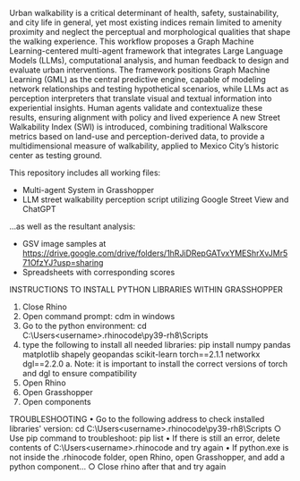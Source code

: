 Urban walkability is a critical determinant of health, safety, sustainability, and city life in general, yet most existing indices remain limited to amenity proximity and neglect the perceptual and morphological qualities that shape the walking experience. This workflow proposes a Graph Machine Learning-centered multi-agent framework that integrates Large Language Models (LLMs), computational analysis, and human feedback to design and evaluate urban interventions. The framework positions Graph Machine Learning (GML) as the central predictive engine, capable of modeling network relationships and testing hypothetical scenarios, while LLMs act as perception interpreters that translate visual and textual information into experiential insights. Human agents validate and contextualize these results, ensuring alignment with policy and lived experience A new Street Walkability Index (SWI) is introduced, combining traditional Walkscore metrics based on land-use and perception-derived data, to provide a multidimensional measure of walkability, applied to Mexico City’s historic center as testing ground. 

This repository includes all working files:
- Multi-agent System in Grasshopper
- LLM street walkability perception script utilizing Google Street View and ChatGPT
  
...as well as the resultant analysis: 
- GSV image samples at https://drive.google.com/drive/folders/1hRJiDRepGATvxYMEShrXvJMr571OfzYJ?usp=sharing
- Spreadsheets with corresponding scores

INSTRUCTIONS TO INSTALL PYTHON LIBRARIES WITHIN GRASSHOPPER
1. Close Rhino
2. Open command prompt: cdm in windows
3. Go to the python environment: cd C:\Users\<username>\.rhinocode\py39-rh8\Scripts
4. type the following to install all needed libraries:  pip install numpy pandas matplotlib shapely geopandas scikit-learn torch==2.1.1 networkx dgl==2.2.0
	a. Note: it is important to install the correct versions of torch and dgl to ensure compatibility
5. Open Rhino
6. Open Grasshopper
7. Open components

TROUBLESHOOTING
• Go to the following address to check installed libraries' version: cd C:\Users\<username>\.rhinocode\py39-rh8\Scripts
	○ Use pip command to troubleshoot: pip list
• If there is still an error, delete contents of C:\Users\<username>\.rhinocode and try again
• If python.exe is not inside the .rhinocode folder, open Rhino, open Grasshopper, and add a python component…
	○ Close rhino after that and try again
